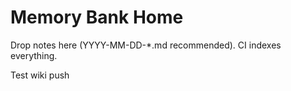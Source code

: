 # Memory Bank Home

Drop notes here (YYYY-MM-DD-*.md recommended). CI indexes everything.

Test wiki push
